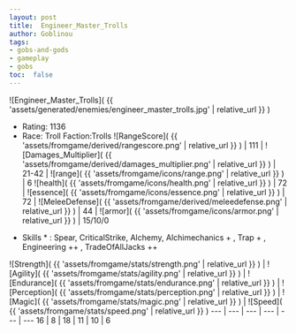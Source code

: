 ```yaml
---
layout: post
title:  Engineer_Master_Trolls
author: Goblinou
tags:
- gobs-and-gods
- gameplay
- gobs
toc:  false
---
```


![Engineer_Master_Trolls]( {{ 'assets/generated/enemies/engineer_master_trolls.jpg' | relative_url }} )
- Rating: 1136
- Race: Troll  Faction:Trolls
![RangeScore]( {{ 'assets/fromgame/derived/rangescore.png' | relative_url }} ) | 111 | ![Damages_Multiplier]( {{ 'assets/fromgame/derived/damages_multiplier.png' | relative_url }} ) | 21-42 | ![range]( {{ 'assets/fromgame/icons/range.png' | relative_url }} ) | 6
![health]( {{ 'assets/fromgame/icons/health.png' | relative_url }} ) | 72 | ![essence]( {{ 'assets/fromgame/icons/essence.png' | relative_url }} ) | 72 | ![MeleeDefense]( {{ 'assets/fromgame/derived/meleedefense.png' | relative_url }} ) | 44 | ![armor]( {{ 'assets/fromgame/icons/armor.png' | relative_url }} ) | 15/10/0
* Skills * : Spear, CriticalStrike, Alchemy, Alchimechanics + , Trap + , Engineering ++ , TradeOfAllJacks ++ 

![Strength]( {{ 'assets/fromgame/stats/strength.png' | relative_url }} ) | ![Agility]( {{ 'assets/fromgame/stats/agility.png' | relative_url }} ) | ![Endurance]( {{ 'assets/fromgame/stats/endurance.png' | relative_url }} ) | ![Perception]( {{ 'assets/fromgame/stats/perception.png' | relative_url }} ) | ![Magic]( {{ 'assets/fromgame/stats/magic.png' | relative_url }} ) | ![Speed]( {{ 'assets/fromgame/stats/speed.png' | relative_url }} )
--- | --- | --- | --- | --- | ---
16 | 8 | 18 | 11 | 10 | 6
